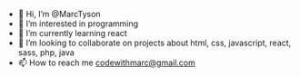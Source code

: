 - 👋 Hi, I’m @MarcTyson
- 👀 I’m interested in programming
- 🌱 I’m currently learning react
- 💞️ I’m looking to collaborate on projects about html, css, javascript, react, sass, php, java
- 📫 How to reach me codewithmarc@gmail.com

<!---
MarcTyson/MarcTyson is a ✨ special ✨ repository because its `README.md` (this file) appears on your GitHub profile.
You can click the Preview link to take a look at your changes.
--->
